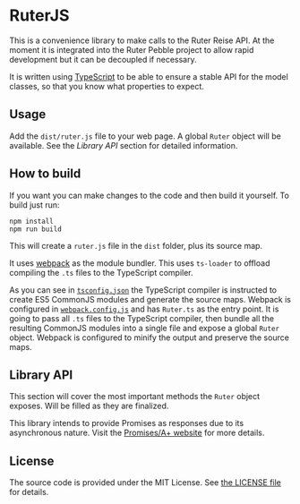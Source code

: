# RuterJS

This is a convenience library to make calls to the Ruter Reise API. At the moment it is integrated into the Ruter Pebble
project to allow rapid development but it can be decoupled if necessary.

It is written using [TypeScript](http://www.typescriptlang.org) to be able to ensure a stable API for the model classes,
so that you know what properties to expect.

## Usage

Add the `dist/ruter.js` file to your web page. A global `Ruter` object will be available. See the _Library API_ section
for detailed information.

## How to build

If you want you can make changes to the code and then build it yourself. To build just run:

```
npm install
npm run build
```

This will create a `ruter.js` file in the `dist` folder, plus its source map.

It uses [webpack](http://webpack.github.io) as the module bundler. This uses `ts-loader` to offload compiling the `.ts`
files to the TypeScript compiler.

As you can see in [`tsconfig.json`](tsconfig.json) the TypeScript compiler is instructed to create ES5 CommonJS modules
and generate the source maps. Webpack is configured in [`webpack.config.js`](webpack.config.js) and has `Ruter.ts` as
the entry point. It is going to pass all `.ts` files to the TypeScript compiler, then bundle all the resulting CommonJS
modules into a single file and expose a global `Ruter` object. Webpack is configured to minify the output and preserve
the source maps.

## Library API

This section will cover the most important methods the `Ruter` object exposes. Will be filled as they are finalized.

This library intends to provide Promises as responses due to its asynchronous nature.
Visit the [Promises/A+ website](https://promisesaplus.com) for more details.

## License

The source code is provided under the MIT License. See [the LICENSE file](LICENSE) for details.
